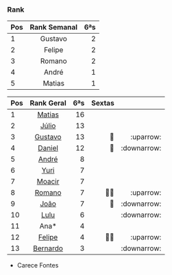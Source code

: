 ### Rank
|Pos| Rank Semanal |6ªs |  
|:--|:--------:    |---:| 
| 1 | Gustavo | 2 |
| 2 | Felipe  | 2 |
| 3 | Romano  | 2 |
| 4 | André   | 1 |
| 5 | Matias  | 1 |

|Pos| Rank Geral      |6ªs    | Sextas ||
|:--|:--------: |---:| ---:|---:|
| 1 | [Matias](https://www.linkedin.com/in/deandreamatias/)                         | 16 |||
| 2 | [Júlio](https://www.linkedin.com/in/juliolpiva/)                              | 13 |||
| 3 | [Gustavo](https://www.linkedin.com/in/gustavo-deitos-bernardini-370264145/)   | 13 |:basketball:|:uparrow:|
| 4 | [Daniel](https://www.linkedin.com/in/mrdanielfsch/)                           | 12 |:middle_finger:|:downarrow:|
| 5 | [André](https://github.com/Milack27)                                          | 8 |||
| 6 | [Yuri](https://www.linkedin.com/in/yuri-juppa-3285bb124/)                     | 7 |||
| 7 | [Moacir](https://www.linkedin.com/in/moacirosa/)                              | 7 |||
| 8| [Romano](https://www.linkedin.com/in/romanosw/)                                | 7 |:basketball::basketball:|:uparrow:| 
| 9| [João](https://www.linkedin.com/in/jo%C3%A3o-pedro-dos-reis-8923b0a9/)         | 7 |:middle_finger: |:downarrow:|
| 10 | [Lulu](https://www.linkedin.com/in/luis-felipe-90666758)                     | 6 ||:downarrow:|
| 11 | Ana*                                                                         | 4 |||
| 12| [Felipe](https://www.linkedin.com/in/felipe-de-alencar-pinheiro-3b8612154/)   | 4 |:basketball::basketball:|:uparrow:|
| 13| [Bernardo](https://www.linkedin.com/in/bhpmurta/)                             | 3 ||:downarrow:||

 * Carece Fontes

